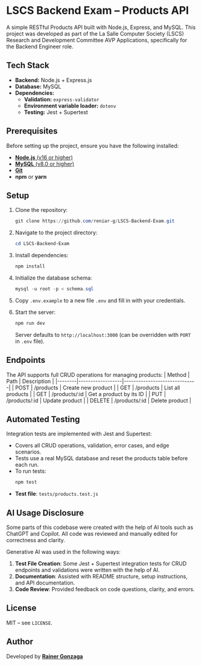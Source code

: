 # LSCS Backend Exam – Products API

A simple RESTful Products API built with Node.js, Express, and MySQL. This project was developed as part of the La Salle Computer Society (LSCS) Research and Development Committee AVP Applications, specifically for the Backend Engineer role.

## Tech Stack
- **Backend:** Node.js + Express.js
- **Database:** MySQL 
- **Dependencies:**
	- **Validation:** `express-validator`
	- **Environment variable loader:** `dotenv`
	- **Testing:** Jest + Supertest

## Prerequisites
Before setting up the project, ensure you have the following installed:
- [**Node.js** (v16 or higher)](https://nodejs.org/)
- [**MySQL** (v8.0 or higher)](https://dev.mysql.com/downloads/mysql/)
- [**Git**](https://git-scm.com/downloads)
- **npm** or **yarn**

## Setup
1. Clone the repository:
	 ```powershell
	 git clone https://github.com/reniar-g/LSCS-Backend-Exam.git
	 ```

2. Navigate to the project directory:
	 ```powershell
	 cd LSCS-Backend-Exam
	 ```

3. Install dependencies:
	 ```powershell
	 npm install
	 ```
4. Initialize the database schema:
	 ```powershell
	 mysql -u root -p < schema.sql
	 ```
5. Copy `.env.example` to a new file `.env` and fill in with your credentials.
6. Start the server:
	 ```powershell
	 npm run dev
	 ```
	 Server defaults to `http://localhost:3000` (can be overridden with `PORT` in `.env` file).

## Endpoints
The API supports full CRUD operations for managing products:
| Method | Path             | Description                  | 
|--------|------------------|------------------------------|
| POST   | /products        | Create new product           | 
| GET    | /products        | List all products            | 
| GET    | /products/:id    | Get a product by its ID      | 
| PUT    | /products/:id    | Update product               |
| DELETE | /products/:id    | Delete product               |

## Automated Testing
Integration tests are implemented with Jest and Supertest:
- Covers all CRUD operations, validation, error cases, and edge scenarios.
- Tests use a real MySQL database and reset the products table before each run.
- To run tests:
	```powershell
	npm test
	```
- **Test file**: `tests/products.test.js`

## AI Usage Disclosure
Some parts of this codebase were created with the help of AI tools such as ChatGPT and Copilot. All code was reviewed and manually edited for correctness and clarity.

Generative AI was used in the following ways:
1. **Test File Creation**: Some Jest + Supertest integration tests for CRUD endpoints and validations were written with the help of AI.
2. **Documentation**: Assisted with README structure, setup instructions, and API documentation.
3. **Code Review**: Provided feedback on code questions, clarity, and errors.

## License
MIT – see `LICENSE`.

## Author

Developed by **[Rainer Gonzaga](https://github.com/reniar-g)**

